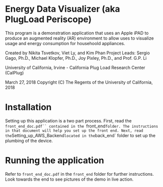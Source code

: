 # Energy Data Visualizer (aka PlugLoad Periscope)
This program is a demonstration application that uses an Apple iPAD to produce an augmented reality (AR) environment to allow uses to visualize usage and energy consumption for househoold appliances.

Created by Nikita Tsvetkov, Viet Ly, and Kim Phan
Project Leads: Sergio Gago, Ph.D., Michael Klopfer, Ph.D., Joy Pixley, Ph.D., and Prof. G.P. Li

University of California, Irvine - California Plug Load Research Center (CalPlug)

March 27, 2018
Copyright (C) The Regents of the University of California, 2018

# Installation
Setting up this application is a two part process. First, read the `front_end_doc.pdf``
contained in the `front_end` folder. The instructions in that document will
help you set up the front end. Next, read the `Setting_up_AWS_Backend` located in
the `back_end` folder to set up the plumbing of the device.
# Running the application
Refer to `front_end_doc.pdf` in the `front_end` folder for further instructions.
Look towards the end to see pictures of the demo in live action.
